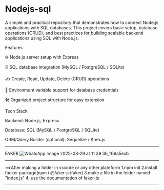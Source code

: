 # Nodejs-sql

A simple and practical repository that demonstrates how to connect Node.js applications with SQL databases.
This project covers basic setup, database operations (CRUD), and best practices for building scalable backend applications using SQL with Node.js.

Features

🌐 Node.js server setup with Express

🗄️ SQL database integration (MySQL / PostgreSQL / SQLite)

✍️ Create, Read, Update, Delete (CRUD) operations

🔑 Environment variable support for database credentials

🛠️ Organized project structure for easy extension

Tech Stack

Backend: Node.js, Express

Database: SQL (MySQL / PostgreSQL / SQLite)

ORM/Query Builder (optional): Sequelize / Knex.js

---


FAKER
![WhatsApp Image 2025-08-29 at 11 39 36_f69a5ecb](https://github.com/user-attachments/assets/e9bc10be-2fe2-4dd2-aba6-817221cc011c)

---
==>After making a folder in vscode or any other plateform 
1.npm init
2.install facker package(npm i @faker-js/faker)
3.make a file in the folder named "index.js"
4. use the documentation of faker-js

---



